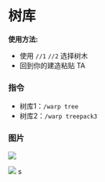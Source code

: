 # 树库

**使用方法:**
- 使用 `//1`  `//2` 选择树木
- 回到你的建造粘贴 TA

### 指令

- 树库1：`/warp tree`
- 树库2：`/warp treepack3 `

### 图片

![](https://mirror.ghproxy.com/https://github.com/Lala-0x3f/picx-images-hosting/raw/master/20231122/image.2mr3se79z220.png)

![](https://mirror.ghproxy.com/https://github.com/Lala-0x3f/picx-images-hosting/raw/master/20231122/image.6z1fq8bh1iw0.png)
s